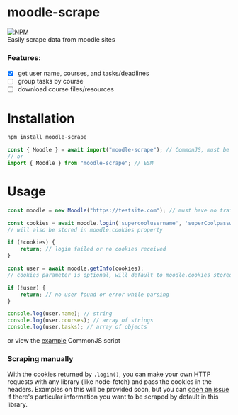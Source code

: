 # moodle-scrape
[![NPM](https://nodei.co/npm/moodle-scrape.png)](https://www.npmjs.com/package/moodle-scrape)<br>
Easily scrape data from moodle sites

### Features:
- [x] get user name, courses, and tasks/deadlines
- [ ] group tasks by course
- [ ] download course files/resources

# Installation
```sh
npm install moodle-scrape
```
```js
const { Moodle } = await import("moodle-scrape"); // CommonJS, must be in an async function
// or
import { Moodle } from "moodle-scrape"; // ESM
```

# Usage
```js
const moodle = new Moodle("https://testsite.com"); // must have no trailing slash

const cookies = await moodle.login('supercoolusername', 'superCoolpassword123');
// will also be stored in moodle.cookies property

if (!cookies) {
	return; // login failed or no cookies received
}

const user = await moodle.getInfo(cookies);
// cookies parameter is optional, will default to moodle.cookies stored by .login()

if (!user) {
	return; // no user found or error while parsing
}

console.log(user.name); // string
console.log(user.courses); // array of strings
console.log(user.tasks); // array of objects
```
or view the [example](example.js) CommonJS script

### Scraping manually
With the cookies returned by `.login()`, you can make your own HTTP requests with any library (like node-fetch) and pass the cookies in the headers.
Examples on this will be provided soon, but you can [open an issue](https://github.com/nizeic/moodle-scrape/issues) if there's particular information you want to be scraped by default in this library.
